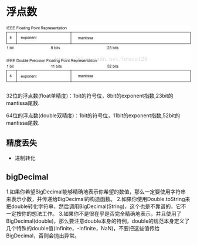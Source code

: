 # 浮点数
![float](pic/float.png)

32位的浮点数(float单精度)：1bit的符号位，8bit的exponent指数,23bit的mantissa尾数.

64位的浮点数(double双精度)：1bit的符号位，11bit的exponent指数,52bit的mantissa尾数.

## 精度丢失
- 进制转化


## bigDecimal
1.如果你希望BigDecimal能够精确地表示你希望的数值，那么一定要使用字符串来表示小数，并传递给BigDecimal的构造函数。
2.如果你使用Double.toString来把double转化字符串，然后调用BigDecimal(String)，这个也是不靠谱的，它不一定按你的想法工作。
3.如果你不是很在乎是否完全精确地表示，并且使用了BigDecimal(double)，那么要注意double本身的特例，double的规范本身定义了几个特殊的double值(Infinite，-Infinite，NaN)，不要把这些值传给BigDecimal，否则会抛出异常。